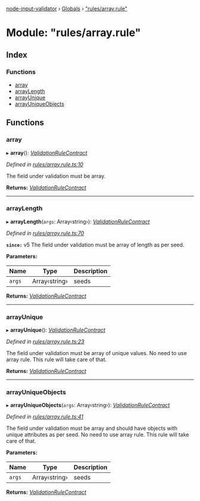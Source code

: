 [node-input-validator](../README.md) › [Globals](../globals.md) › ["rules/array.rule"](_rules_array_rule_.md)

# Module: "rules/array.rule"

## Index

### Functions

* [array](_rules_array_rule_.md#array)
* [arrayLength](_rules_array_rule_.md#arraylength)
* [arrayUnique](_rules_array_rule_.md#arrayunique)
* [arrayUniqueObjects](_rules_array_rule_.md#arrayuniqueobjects)

## Functions

###  array

▸ **array**(): *[ValidationRuleContract](../interfaces/_contracts_.validationrulecontract.md)*

*Defined in [rules/array.rule.ts:10](https://github.com/bitnbytesio/node-input-validator/blob/952f4ba/src/rules/array.rule.ts#L10)*

The field under validation must be array.

**Returns:** *[ValidationRuleContract](../interfaces/_contracts_.validationrulecontract.md)*

___

###  arrayLength

▸ **arrayLength**(`args`: Array‹string›): *[ValidationRuleContract](../interfaces/_contracts_.validationrulecontract.md)*

*Defined in [rules/array.rule.ts:70](https://github.com/bitnbytesio/node-input-validator/blob/952f4ba/src/rules/array.rule.ts#L70)*

**`since:`** v5
The field under validation must be array of length as per seed.

**Parameters:**

Name | Type | Description |
------ | ------ | ------ |
`args` | Array‹string› | seeds  |

**Returns:** *[ValidationRuleContract](../interfaces/_contracts_.validationrulecontract.md)*

___

###  arrayUnique

▸ **arrayUnique**(): *[ValidationRuleContract](../interfaces/_contracts_.validationrulecontract.md)*

*Defined in [rules/array.rule.ts:23](https://github.com/bitnbytesio/node-input-validator/blob/952f4ba/src/rules/array.rule.ts#L23)*

The field under validation must be array of unique values.
No need to use array rule. This rule will take care of that.

**Returns:** *[ValidationRuleContract](../interfaces/_contracts_.validationrulecontract.md)*

___

###  arrayUniqueObjects

▸ **arrayUniqueObjects**(`args`: Array‹string›): *[ValidationRuleContract](../interfaces/_contracts_.validationrulecontract.md)*

*Defined in [rules/array.rule.ts:41](https://github.com/bitnbytesio/node-input-validator/blob/952f4ba/src/rules/array.rule.ts#L41)*

The field under validation must be array and should have objects with unique attributes as per seed.
No need to use array rule. This rule will take care of that.

**Parameters:**

Name | Type | Description |
------ | ------ | ------ |
`args` | Array‹string› | seeds  |

**Returns:** *[ValidationRuleContract](../interfaces/_contracts_.validationrulecontract.md)*
